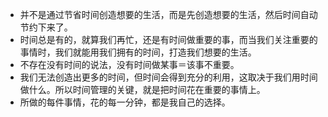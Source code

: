 - 并不是通过节省时间创造想要的生活，而是先创造想要的生活，然后时间自动节约下来了。
- 时间总是有的，就算我们再忙，还是有时间做重要的事，而当我们关注重要的事情时，我们就能用我们拥有的时间，打造我们想要的生活。
- 不存在没有时间的说法，没有时间做某事＝该事不重要。
- 我们无法创造出更多的时间，但时间会得到充分的利用，这取决于我们用时间做什么。所以时间管理的关键，就是把时间花在重要的事情上。
- 所做的每件事情，花的每一分钟，都是我自己的选择。